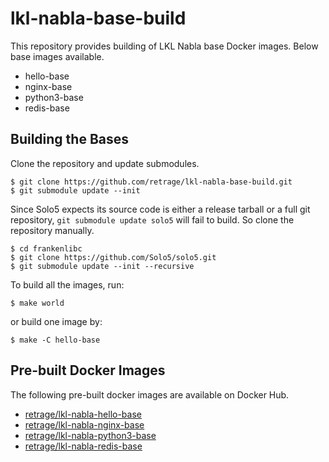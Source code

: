 # lkl-nabla-base-build

This repository provides building of LKL Nabla base Docker images.
Below base images available.

* hello-base
* nginx-base
* python3-base
* redis-base

## Building the Bases

Clone the repository and update submodules.

```console
$ git clone https://github.com/retrage/lkl-nabla-base-build.git
$ git submodule update --init
```

Since Solo5 expects its source code is either a release tarball
or a full git repository, `git submodule update solo5` will fail to build.
So clone the repository manually.

```console
$ cd frankenlibc
$ git clone https://github.com/Solo5/solo5.git
$ git submodule update --init --recursive
```

To build all the images, run:
```console
$ make world
```
or build one image by:
```console
$ make -C hello-base
```

## Pre-built Docker Images

The following pre-built docker images are available on Docker Hub.

* [retrage/lkl-nabla-hello-base](https://hub.docker.com/repository/docker/retrage/lkl-nabla-hello-base)
* [retrage/lkl-nabla-nginx-base](https://hub.docker.com/repository/docker/retrage/lkl-nabla-nginx-base)
* [retrage/lkl-nabla-python3-base](https://hub.docker.com/repository/docker/retrage/lkl-nabla-python3-base)
* [retrage/lkl-nabla-redis-base](https://hub.docker.com/repository/docker/retrage/lkl-nabla-redis-base)
